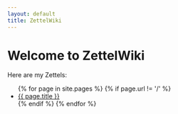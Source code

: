 ```yaml
---
layout: default
title: ZettelWiki
---
```


# Welcome to ZettelWiki

Here are my Zettels:

<ul>
  {% for page in site.pages %}
    {% if page.url != '/' %}
      <li>
        <a href="{{ page.url }}">{{ page.title }}</a>
      </li>
    {% endif %}
  {% endfor %}
</ul>
